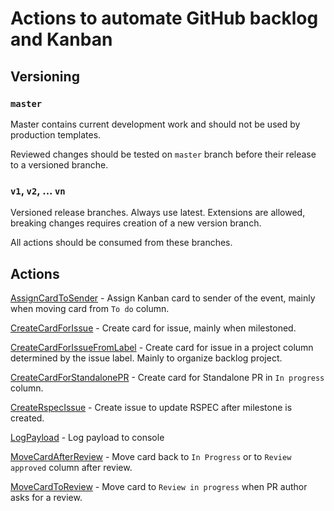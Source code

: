 # Actions to automate GitHub backlog and Kanban

## Versioning

### `master`

Master contains current development work and should not be used by production templates.

Reviewed changes should be tested on `master` branch before their release to a versioned branche.

### `v1`, `v2`, ... `vn`

Versioned release branches. Always use latest. Extensions are allowed, breaking changes requires creation of a new version branch.

All actions should be consumed from these branches.

## Actions

[AssignCardToSender](AssignCardToSender) - Assign Kanban card to sender of the event, mainly when moving card from `To do` column.

[CreateCardForIssue](CreateCardForIssue) - Create card for issue, mainly when milestoned.

[CreateCardForIssueFromLabel](CreateCardForIssueFromLabel) - Create card for issue in a project column determined by the issue label. Mainly to organize backlog project.

[CreateCardForStandalonePR](CreateCardForStandalonePR) - Create card for Standalone PR in `In progress` column.

[CreateRspecIssue](CreateRspecIssue) - Create issue to update RSPEC after milestone is created.

[LogPayload](LogPayload) - Log payload to console

[MoveCardAfterReview](MoveCardAfterReview) - Move card back to `In Progress` or to `Review approved` column after review.

[MoveCardToReview](MoveCardToReview) - Move card to `Review in progress` when PR author asks for a review.
